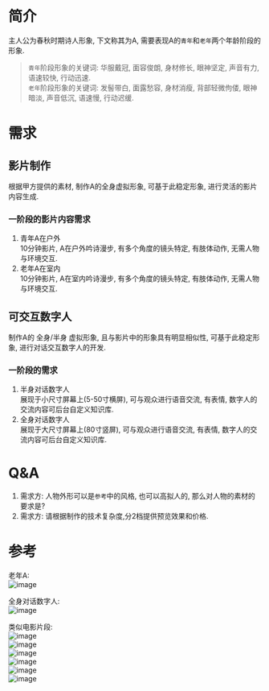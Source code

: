 # 简介
主人公为春秋时期诗人形象, 下文称其为A, 需要表现A的`青年`和`老年`两个年龄阶段的形象.
> `青年`阶段形象的关键词: 华服戴冠, 面容俊朗, 身材修长, 眼神坚定, 声音有力, 语速较快, 行动迅速.    
> `老年`阶段形象的关键词: 发髻带白, 面露愁容, 身材消瘦, 背部轻微佝偻, 眼神暗淡, 声音低沉, 语速慢, 行动迟缓.

# 需求
## 影片制作
根据甲方提供的素材, 制作A的全身虚拟形象, 可基于此稳定形象, 进行灵活的影片内容生成.
### 一阶段的影片内容需求
1. 青年A在户外    
    10分钟影片, A在户外吟诗漫步, 有多个角度的镜头特定, 有肢体动作, 无需人物与环境交互.
2. 老年A在室内    
    10分钟影片, A在室内吟诗漫步, 有多个角度的镜头特定, 有肢体动作, 无需人物与环境交互.

## 可交互数字人
制作A的 全身/半身 虚拟形象, 且与影片中的形象具有明显相似性, 可基于此稳定形象, 进行对话交互数字人的开发.
### 一阶段的需求
1. 半身对话数字人    
    展现于小尺寸屏幕上(5-50寸横屏), 可与观众进行语音交流, 有表情, 数字人的交流内容可后台自定义知识库.
2. 全身对话数字人    
    展现于大尺寸屏幕上(80寸竖屏), 可与观众进行语音交流, 有表情, 数字人的交流内容可后台自定义知识库.      
   
# Q&A
1. 需求方: 人物外形可以是`参考`中的风格, 也可以高拟人的, 那么对人物的素材的要求是?    
2. 需求方: 请根据制作的技术复杂度,分2档提供预览效果和价格.   
# 参考
老年A:    
![image](https://github.com/user-attachments/assets/c6c7a80d-bf9c-4419-8ce7-153a30703467)

全身对话数字人:    
![image](https://github.com/user-attachments/assets/76c84e70-dea1-4435-89d1-66fa9a2d2231)

类似电影片段:    
![image](https://github.com/user-attachments/assets/87f0a8cb-a9eb-43d0-b308-664370efb6a0)    
![image](https://github.com/user-attachments/assets/5565d694-913d-4752-8c34-d4dff5889a51)    
![image](https://github.com/user-attachments/assets/335c6443-1795-46e6-badd-f4a3c0ea2a64)    
![image](https://github.com/user-attachments/assets/f0958c6f-200a-4e8e-b7fa-508fc29f9048)    
![image](https://github.com/user-attachments/assets/bace13e8-b5db-44ba-9fd5-521535aae204)    
![image](https://github.com/user-attachments/assets/c16d8015-d25b-46d8-906b-903837623735)





